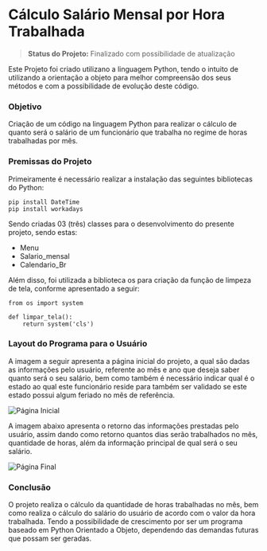 # Cálculo Salário Mensal por Hora Trabalhada

> <b>Status do Projeto:</b> Finalizado com possibilidade de atualização

Este Projeto foi criado utilizano a linguagem Python, tendo o intuito de utilizando a orientação a objeto para melhor compreensão dos seus métodos e com a possibilidade de evolução deste código.

### Objetivo

Criação de um código na linguagem Python para realizar o cálculo de quanto será o salário de um funcionário que trabalha no regime de horas trabalhadas por mês.


### Premissas do Projeto

Primeiramente é necessário realizar a instalação das seguintes bibliotecas do Python:

```
pip install DateTime
pip install workadays
```

Sendo criadas 03 (três) classes para o desenvolvimento do presente projeto, sendo estas:
 
* Menu
* Salario_mensal
* Calendario_Br

Além disso, foi utilizada a biblioteca os para criação da função de limpeza de tela, conforme apresentado a seguir:

```
from os import system

def limpar_tela():
    return system('cls')
```

### Layout do Programa para o Usuário

A imagem a seguir apresenta a página inicial do projeto, a qual são dadas as informações pelo usuário, referente ao mês e ano que deseja saber quanto será o seu salário, bem como também é necessário indicar qual é o estado ao qual este funcionário reside para também ser validado se este estado possui algum feriado no mês de referência.

![Página Inicial](https://user-images.githubusercontent.com/115742655/220452942-f7ff9b3c-d656-4d30-98b0-acb176384d50.png)

A imagem abaixo apresenta o retorno das informações prestadas pelo usuário, assim dando como retorno quantos dias serão trabalhados no mês, quantidade de horas, além da informação principal de qual será o seu salário.

![Página Final](https://user-images.githubusercontent.com/115742655/220453099-d1151dad-66df-4c0d-8910-a0be1c1b4d4c.png)

### Conclusão

O projeto realiza o cálculo da quantidade de horas trabalhadas no mês, bem como realiza o cálculo do salário do usuário de acordo com o valor da hora trabalhada. Tendo a possibilidade de crescimento por ser um programa baseado em Python Orientado a Objeto, dependendo das demandas futuras que possam ser geradas.

